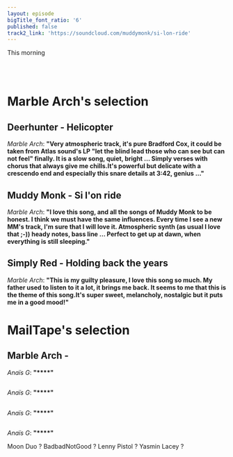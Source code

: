 ```yaml
---
layout: episode
bigTitle_font_ratio: '6'
published: false
track2_link: 'https://soundcloud.com/muddymonk/si-lon-ride'
---
```


<p id="introduction">This morning 
  
<br><br>
  
</p>



# Marble Arch's selection

## Deerhunter - Helicopter
_Marble Arch_: **"**Very atmospheric track, it's pure Bradford Cox, it could be taken from Atlas sound's LP "let the blind lead those who can see but can not feel" finally.
It is a slow song, quiet, bright ... Simply verses with chorus that always give me chills.It's powerful but delicate with a crescendo end and especially this snare details at 3:42, genius ...**"**

## Muddy Monk - Si l'on ride
_Marble Arch_: **"**I love this song, and all the songs of Muddy Monk to be honest.
I think we must have the same influences. Every time I see a new MM's track, I'm sure that I will love it. Atmospheric synth (as usual I love that ;-)) heady notes, bass line ... Perfect to get up at dawn, when everything is still sleeping.**"**

## Simply Red - Holding back the years
_Marble Arch_: **"**This is my guilty pleasure, I love this song so much. My father used to listen to it a lot, it brings me back. It seems to me that this is the theme of this song.It's super sweet, melancholy, nostalgic but it puts me in a good mood!**"**


# MailTape's selection

## Marble Arch - 
_Anaïs G_: **"****"**

## 
_Anaïs G_: **"****"**

## 
_Anaïs G_: **"****"**

## 
_Anaïs G_: **"****"**

Moon Duo ? BadbadNotGood ? Lenny Pistol ? Yasmin Lacey ? 

<p id="outroduction"></p>
